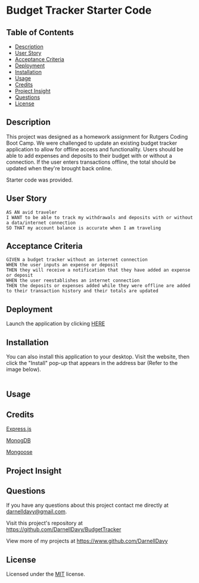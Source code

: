 # Budget Tracker Starter Code

## Table of Contents
* [Description](#description)
* [User Story](#user-story)
* [Acceptance Criteria](#acceptance-criteria)
* [Deployment](#deployment)
* [Installation](#installation)
* [Usage](#usage)
* [Credits](#credits)
* [Project Insight](#project-insight)
* [Questions](#questions)
* [License](#license)

## Description
This project was designed as a homework assignment for Rutgers Coding Boot Camp. We were challenged to update an existing budget tracker application to allow for offline access and functionality. Users should be able to add expenses and deposits to their budget with or without a connection. If the user enters transactions offline, the total should be updated when they're brought back online.

Starter code was provided.

## User Story 
    AS AN avid traveler
    I WANT to be able to track my withdrawals and deposits with or without a data/internet connection
    SO THAT my account balance is accurate when I am traveling 

## Acceptance Criteria 
    GIVEN a budget tracker without an internet connection
    WHEN the user inputs an expense or deposit
    THEN they will receive a notification that they have added an expense or deposit
    WHEN the user reestablishes an internet connection
    THEN the deposits or expenses added while they were offline are added to their transaction history and their totals are updated

## Deployment
Launch the application by clicking [HERE](https://thawing-shore-08094.herokuapp.com/)

## Installation
You can also install this application to your desktop. Visit the website, then click the "Install" pop-up that appears in the address bar (Refer to the image below). </br></br>


## Usage

## Credits
[Express.js](https://expressjs.com/)

[MonogDB](https://www.mongodb.com/)

[Mongoose](https://mongoosejs.com/)

## Project Insight

## Questions
If you have any questions about this project contact me directly at darnelldavy@gmail.com. 
  
Visit this project's repository at https://github.com/DarnellDavy/BudgetTracker

View more of my projects at https://www.github.com/DarnellDavy

## License
Licensed under the [MIT](./LICENSE.txt) license.